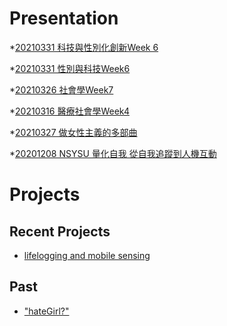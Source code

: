 # Presentation

*[20210331 科技與性別化創新Week 6](https://docs.google.com/presentation/d/e/2PACX-1vTjP8icH6UUIA8jEDQ4amW-yWqf7MamqXTk0ew_7q1frPYgeOHa6bYzXukJN4N6F4q3gWZXIlY8MXMM/pub?start=false&loop=false&delayms=3000)

*[20210331 性別與科技Week6 ]()

*[20210326 社會學Week7]()

*[20210316 醫療社會學Week4]()

*[20210327 做女性主義的多部曲 ]()

*[20201208 NSYSU 量化自我 從自我追蹤到人機互動]()

# Projects

## Recent Projects
* [lifelogging and mobile sensing]()

## Past
* ["hateGirl?"]()

